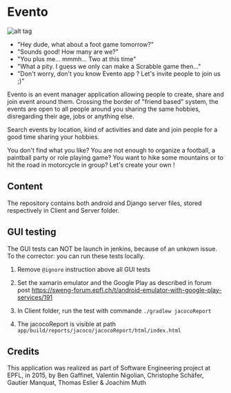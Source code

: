 # Evento 
![alt tag](https://github.com/sweng-epfl-2015/team-localeventapp/blob/master/Client/Evento/app/src/main/res/drawable/logo_evento.png)

- "Hey dude, what about a foot game tomorrow?"
- "Sounds good! How many are we?"
- "You plus me... mmmh... Two at this time"
- "What a pity. I guess we only can make a Scrabble game then..."
- "Don't worry, don't you know Evento app ? Let's invite people to join us ;)"

Evento is an event manager application allowing people to create, share and join event around them. Crossing the border 
of "friend based" system, the events are open to all people around you sharing the same hobbies, disregarding their age, jobs 
or anything else.

Search events by location, kind of activities and date and join people for a good time sharing your hobbies.

You don't find what you like? You are not enough to organize a football, a paintball party or role playing game? You want
to hike some mountains or to hit the road in motorcycle in group? Let's create your own !

## Content
The repository contains both android and Django server files, stored respectively in Client and Server folder.

## GUI testing
The GUI tests can NOT be launch in jenkins, because of an unkown issue. To the corrector: you can run these tests locally.
1) Remove ```@ignore``` instruction above all GUI tests

2) Set the xamarin emulator and the Google Play as described in forum post
https://sweng-forum.epfl.ch/t/android-emulator-with-google-play-services/191

3) In Client folder, run the test with commande ```./gradlew jacocoReport```

4) The jacocoReport is visible at path ```app/build/reports/jacoco/jacocoReport/html/index.html```




## Credits 
This application was realized as part of Software Engineering project at EPFL, in 2015, by
Ben Gaffinet, Valentin Nigolian, Christophe Schäfer, Gautier Manquat, Thomas Eslier & Joachim Muth
